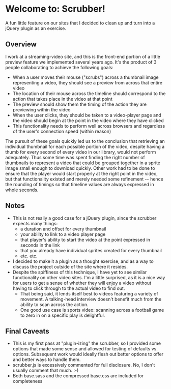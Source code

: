 # Welcome to: Scrubber!

A fun little feature on our sites that I decided to clean up and turn into a jQuery plugin as an exercise.

## Overview

I work at a streaming-video site, and this is the front-end portion of a little preview feature we implemented several years ago. It's the product of 3 people collaborating to achieve the following goals:

- When a user moves their mouse ("scrubs") across a thumbnail image representing a video, they should see a preview from across that entire video
- The location of their mouse across the timeline should correspond to the action that takes place in the video at that point
- The preview should show them the timing of the action they are previewing within the video
- When the user clicks, they should be taken to a video-player page and the video should begin at the point in the video where they have clicked
- This functionality needs to perform well across browsers and regardless of the user's connection speed (within reason)

The pursuit of these goals quickly led us to the conclusion that retrieving an individual thumbnail for each possible portion of the video, despite having a thumb for every second of every video in our library, would not perform adequately. Thus some time was spent finding the right number of thumbnails to represent a video that could be grouped together in a sprite image small enough to download quickly. Other work had to be done to ensure that the player would start properly at the right point in the video, but that functionality existed and merely needed some refinement -- hence the rounding of timings so that timeline values are always expressed in whole seconds.

## Notes

- This is not really a good case for a jQuery plugin, since the scrubber expects many things: 
  - a duration and offset for every thumbnail
  - your ability to link to a video player page
  - that player's ability to start the video at the point expressed in seconds in the link
  - that you already have individual sprites created for every thumbnail
  - etc. etc.
- I decided to make it a plugin as a thought exercise, and as a way to discuss the project outside of the site where it resides.
- Despite the spiffiness of this technique, I have yet to see similar functionality on other video sites. I'm a little surprised, as it is a nice way for users to get a sense of whether they will enjoy a video without having to click through to the actual video to find out.
  - That being said, it lends itself best to videos featuring a variety of movement. A talking-head interview doesn't benefit much from the ability to scan across the action. 
   - One good use case is sports video: scanning across a football game to zero in on a specific play is delightful.

## Final Caveats

- This is my first pass at "plugin-izing" the scrubber, so I provided some options that made some sense and allowed for testing of defaults vs. options. Subsequent work would ideally flesh out better options to offer and better ways to handle them.
- scrubber.js is excessively commented for full disclosure. No, I don't usually comment that much. :-)
- Both base.sass and the compressed base.css are included for completeness
